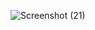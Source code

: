 ![Screenshot (21)](https://user-images.githubusercontent.com/99821143/168855358-4d5c810f-2424-4f99-9edd-9d9da54aff80.png)
